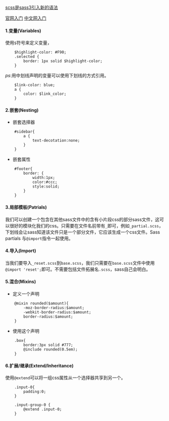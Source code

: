 [scss是sass3引入新的语法](http://sass.bootcss.com/docs/scss-for-sass-users/)

[官网入门](http://sass.bootcss.com/docs/guide/)
[中文网入门](https://www.sass.hk/guide/)

#### 1.变量(Variables)

使用`$`符号来定义变量，
```
    $highlight-color: #F90;
    .selected {
        border: 1px solid $highlight-color;
    }
```
*ps*:用中划线声明的变量可以使用下划线的方式引用。
```
    $link-color: blue;
    a {
        color: $link_color;
    }
```

#### 2.嵌套(Nesting)

- 嵌套选择器
```
    #sidebar{
        a {
            text-decotation:none;
        }
    }
```

- 嵌套属性
```
    #footer{
        border: {
            width:1px;
            color:#ccc;
            style:solid;
        }
    }
```

#### 3.局部模板(Patrials)

我们可以创建一个包含在其他sass文件中的含有小片段css的部分sass文件，这可以很好的模块化我们的css。只需要在文件名前带有`_`即可，例如`_partial.scss`，下划线会让sass知道该文件只是一个部分文件，它应该生成一个css文件。Sass partials 与`@import`指令一起使用。

#### 4.导入(Import)

当我们要导入`_reset.scss`到`base.scss`，我们只需要在`base.scss`文件中使用`@import 'reset';`即可。不需要包括文件拓展名`.scss`，sass自己会明白。

#### 5.混合(Mixins)

- 定义一个声明
```
    @mixin rounded($amount){
        -moz-border-radius:$amount;
        -webkit-border-radius:$amount;
        border-radius:$amount;
    }
```

- 使用这个声明
```
    .box{
        border:3px solid #777;
        @include rounded(0.5em);
    }
```

#### 6.扩展/继承(Extend/Inheritance)

使用`@extend`可以将一组css属性从一个选择器共享到另一个。
```
    .input-0{
        padding:0;
    }

    .input-group-0 {
        @extend .input-0;
    }
```